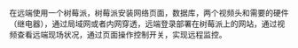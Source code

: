 在远端使用一个树莓派，树莓派安装网络页面，数据库，两个视频头和需要的硬件（继电器），通过局域网或者内网穿透，远端登录部署在树莓派上的网站，通过视频查看远端现场状况，通过页面操作控制开关，实现远程监控。
